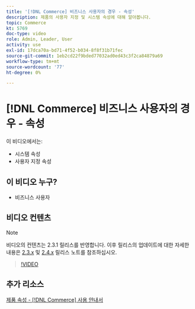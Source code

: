 ```yaml
---
title: '[!DNL Commerce] 비즈니스 사용자의 경우 - 속성'
description: 제품의 사용자 지정 및 시스템 속성에 대해 알아봅니다.
topic: Commerce
kt: 5769
doc-type: video
role: Admin, Leader, User
activity: use
exl-id: 17dca70a-bd71-4f52-b034-8f8f31b71fec
source-git-commit: 1eb2cd22f9bded77032ad0ed43c3f2ca84879a69
workflow-type: tm+mt
source-wordcount: '77'
ht-degree: 0%

---
```


# [!DNL Commerce] 비즈니스 사용자의 경우 - 속성

이 비디오에서는:

- 시스템 속성
- 사용자 지정 속성

## 이 비디오 누구?

- 비즈니스 사용자

## 비디오 컨텐츠

>[!NOTE]
>
>비디오의 컨텐츠는 2.3.1 릴리스를 반영합니다. 이후 릴리스의 업데이트에 대한 자세한 내용은 [ 2.3.x](https://devdocs.magento.com/guides/v2.3/release-notes/bk-release-notes.html) 및 [2.4.x](https://devdocs.magento.com/guides/v2.4/release-notes/bk-release-notes.html) 릴리스 노트를 참조하십시오.

>[!VIDEO](https://video.tv.adobe.com/v/35954?quality=12&learn=on)

## 추가 리소스

[제품 속성 -  [!DNL Commerce] 사용 안내서](https://docs.magento.com/user-guide/catalog/product-attributes.html)
